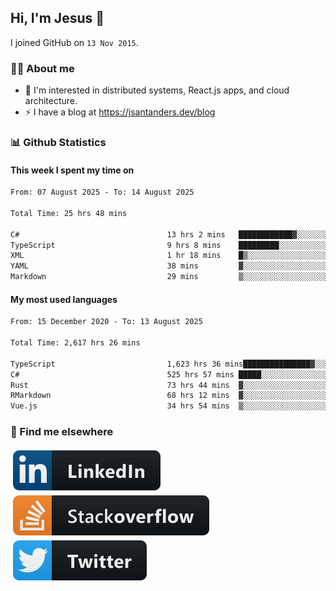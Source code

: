 ## Hi, I'm Jesus 👋

I joined GitHub on `13 Nov 2015`.

<!-- Talking about you -->

### 👨‍💻 About me

- 👦 I'm interested in distributed systems, React.js apps, and cloud architecture.
- ⚡️ I have a blog at <https://jsantanders.dev/blog>

### 📊 Github Statistics

#### This week I spent my time on

<!--START_SECTION:weekly-->

```txt
From: 07 August 2025 - To: 14 August 2025

Total Time: 25 hrs 48 mins

C#                                 13 hrs 2 mins   ████████████▓░░░░░░░░░░░░   50.50 %
TypeScript                         9 hrs 8 mins    █████████░░░░░░░░░░░░░░░░   35.44 %
XML                                1 hr 18 mins    █▒░░░░░░░░░░░░░░░░░░░░░░░   05.08 %
YAML                               38 mins         ▓░░░░░░░░░░░░░░░░░░░░░░░░   02.51 %
Markdown                           29 mins         ▒░░░░░░░░░░░░░░░░░░░░░░░░   01.94 %
```

<!--END_SECTION:weekly-->

#### My most used languages

<!--START_SECTION:alltime-->

```txt
From: 15 December 2020 - To: 13 August 2025

Total Time: 2,617 hrs 26 mins

TypeScript                         1,623 hrs 36 mins███████████████▓░░░░░░░░░   62.03 %
C#                                 525 hrs 57 mins █████░░░░░░░░░░░░░░░░░░░░   20.09 %
Rust                               73 hrs 44 mins  ▓░░░░░░░░░░░░░░░░░░░░░░░░   02.82 %
RMarkdown                          68 hrs 12 mins  ▓░░░░░░░░░░░░░░░░░░░░░░░░   02.61 %
Vue.js                             34 hrs 54 mins  ▒░░░░░░░░░░░░░░░░░░░░░░░░   01.33 %
```

<!--END_SECTION:alltime-->

### 📢 Find me elsewhere

<p>
  <a target="_blank" href="https://linkedin.com/in/jsantanders">
    <img src="https://github.com/jsantanders/jsantanders/blob/master/img/linkedin.svg" alt="LinkedIn" style="vertical-align:top; margin:4px">
  </a>
  
  <a target="_blank" href="https://stackoverflow.com/users/7318331/jesus-santander">
    <img src="https://github.com/jsantanders/jsantanders/blob/master/img/stackoverflow.svg" alt="StackOverflow" style="vertical-align:top; margin:4px">
  </a>
  
  <a target="_blank" href="http://twitter.com/jsantanders">
    <img src="https://github.com/jsantanders/jsantanders/blob/master/img/twitter.svg" alt="Twitter" style="vertical-align:top; margin:4px">
  </a>
</p>
